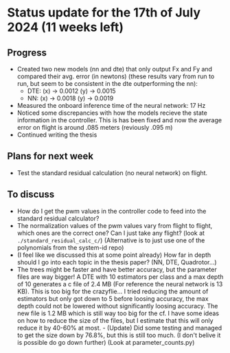 # Status update for the 17th of July 2024 (11 weeks left)

## Progress
- Created two new models (nn and dte) that only output Fx and Fy and compared their avg. error (in newtons) (these results vary from run to run, but seem to be consistent in the dte outperforming the nn):
    - DTE: (x) -> 0.0012 (y) -> 0.0015
    - NN: (x) -> 0.0018 (y) -> 0.0019
- Measured the onboard inference time of the neural network: 17 Hz
- Noticed some discrepancies with how the models recieve the state information in the controller. This is has been fixed and now the average error on flight is around .085 meters (reviously .095 m)
- Continued writing the thesis

## Plans for next week
- Test the standard residual calculation (no neural network) on flight.

## To discuss
- How do I get the pwm values in the controller code to feed into the standard residual calculator?
- The normalization values of the pwm values vary from flight to flight, which ones are the correct one? Can I just take any flight? (look at `./standard_residual_calc_c/`) (Alternative is to just use one of the polynomials from the system-id repo)
- (I feel like we discussed this at some point already) How far in depth should I go into each topic in the thesis paper? (NN, DTE, Quadrotor...)
- The trees might be faster and have better accuracy, but the parameter files are way bigger! A DTE with 10 estimators per class and a max depth of 10 generates a c file of 2.4 MB (For reference the neural network is 13 KB). This is too big for the crazyflie... I tried reducing the amount of estimators but only got down to 5 before loosing accuracy, the max depth could not be lowered without significantly loosing accuracy. The new file is 1.2 MB which is still way too big for the cf. I have some ideas on how to reduce the size of the files, but I estimate that this will only reduce it by 40-60% at most. - (Update) Did some testing and managed to get the size down by 76.8%, but this is still too much. (I don't belive it is possible do go down further) (Look at parameter_counts.py)
